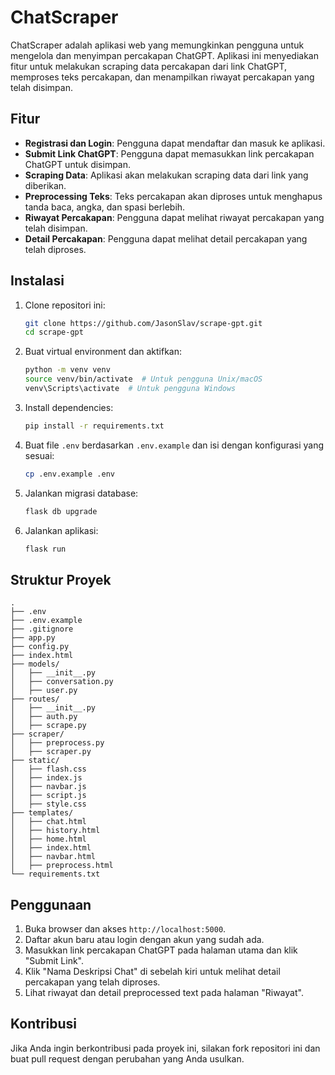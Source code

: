 # ChatScraper

ChatScraper adalah aplikasi web yang memungkinkan pengguna untuk mengelola dan menyimpan percakapan ChatGPT. Aplikasi ini menyediakan fitur untuk melakukan scraping data percakapan dari link ChatGPT, memproses teks percakapan, dan menampilkan riwayat percakapan yang telah disimpan.

## Fitur

- **Registrasi dan Login**: Pengguna dapat mendaftar dan masuk ke aplikasi.
- **Submit Link ChatGPT**: Pengguna dapat memasukkan link percakapan ChatGPT untuk disimpan.
- **Scraping Data**: Aplikasi akan melakukan scraping data dari link yang diberikan.
- **Preprocessing Teks**: Teks percakapan akan diproses untuk menghapus tanda baca, angka, dan spasi berlebih.
- **Riwayat Percakapan**: Pengguna dapat melihat riwayat percakapan yang telah disimpan.
- **Detail Percakapan**: Pengguna dapat melihat detail percakapan yang telah diproses.

## Instalasi

1. Clone repositori ini:

    ```sh
    git clone https://github.com/JasonSlav/scrape-gpt.git
    cd scrape-gpt
    ```

2. Buat virtual environment dan aktifkan:

    ```sh
    python -m venv venv
    source venv/bin/activate  # Untuk pengguna Unix/macOS
    venv\Scripts\activate  # Untuk pengguna Windows
    ```

3. Install dependencies:

    ```sh
    pip install -r requirements.txt
    ```

4. Buat file `.env` berdasarkan `.env.example` dan isi dengan konfigurasi yang sesuai:

    ```sh
    cp .env.example .env
    ```

5. Jalankan migrasi database:

    ```sh
    flask db upgrade
    ```

6. Jalankan aplikasi:

    ```sh
    flask run
    ```

## Struktur Proyek

```
.
├── .env
├── .env.example
├── .gitignore
├── app.py
├── config.py
├── index.html
├── models/
│   ├── __init__.py
│   ├── conversation.py
│   ├── user.py
├── routes/
│   ├── __init__.py
│   ├── auth.py
│   ├── scrape.py
├── scraper/
│   ├── preprocess.py
│   ├── scraper.py
├── static/
│   ├── flash.css
│   ├── index.js
│   ├── navbar.js
│   ├── script.js
│   ├── style.css
├── templates/
│   ├── chat.html
│   ├── history.html
│   ├── home.html
│   ├── index.html
│   ├── navbar.html
│   ├── preprocess.html
└── requirements.txt
```

## Penggunaan

1. Buka browser dan akses `http://localhost:5000`.
2. Daftar akun baru atau login dengan akun yang sudah ada.
3. Masukkan link percakapan ChatGPT pada halaman utama dan klik "Submit Link".
4. Klik "Nama Deskripsi Chat" di sebelah kiri untuk melihat detail percakapan yang telah diproses.
5. Lihat riwayat dan detail preprocessed text pada halaman "Riwayat".

## Kontribusi

Jika Anda ingin berkontribusi pada proyek ini, silakan fork repositori ini dan buat pull request dengan perubahan yang Anda usulkan.

